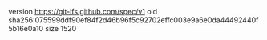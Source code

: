 version https://git-lfs.github.com/spec/v1
oid sha256:075599ddf90ef84f2d46b96f5c92702effc003e9a6e0da44492440f5b16e0a10
size 1520
